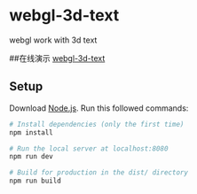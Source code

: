 # webgl-3d-text
webgl work with 3d text 

##在线演示
[webgl-3d-text](https://webgl-3d-text-three-indol.vercel.app/)

## Setup
Download [Node.js](https://nodejs.org/en/download/).
Run this followed commands:

``` bash
# Install dependencies (only the first time)
npm install

# Run the local server at localhost:8080
npm run dev

# Build for production in the dist/ directory
npm run build
```
